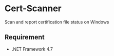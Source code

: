# Cert-Scanner
Scan and report certification file status on Windows

## Requirement
- .NET Framework 4.7
